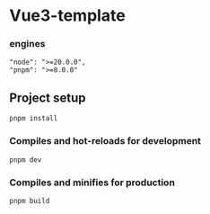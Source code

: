 # Vue3-template

### engines

```
"node": ">=20.0.0",
"pnpm": ">=8.0.0"
```

## Project setup

```
pnpm install
```

### Compiles and hot-reloads for development

```
pnpm dev
```

### Compiles and minifies for production

```
pnpm build
```
